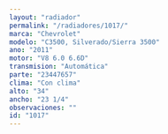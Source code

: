 ```yaml
---
layout: "radiador"
permalink: "/radiadores/1017/"
marca: "Chevrolet"
modelo: "C3500, Silverado/Sierra 3500"
ano: "2011"
motor: "V8 6.0 6.6D"
transmision: "Automática"
parte: "23447657"
clima: "Con clima"
alto: "34"
ancho: "23 1/4"
observaciones: ""
id: "1017"
---
```


